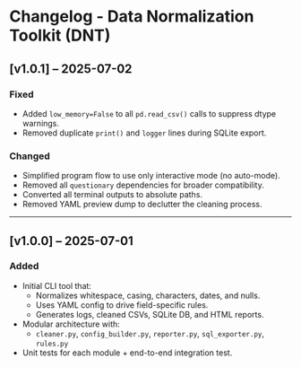 # Changelog - Data Normalization Toolkit (DNT)

## [v1.0.1] – 2025-07-02
### Fixed
- Added `low_memory=False` to all `pd.read_csv()` calls to suppress dtype warnings.
- Removed duplicate `print()` and `logger` lines during SQLite export.

### Changed
- Simplified program flow to use only interactive mode (no auto-mode).
- Removed all `questionary` dependencies for broader compatibility.
- Converted all terminal outputs to absolute paths.
- Removed YAML preview dump to declutter the cleaning process.

---

## [v1.0.0] – 2025-07-01
### Added
- Initial CLI tool that:
  - Normalizes whitespace, casing, characters, dates, and nulls.
  - Uses YAML config to drive field-specific rules.
  - Generates logs, cleaned CSVs, SQLite DB, and HTML reports.
- Modular architecture with:
  - `cleaner.py`, `config_builder.py`, `reporter.py`, `sql_exporter.py`, `rules.py`
- Unit tests for each module + end-to-end integration test.
